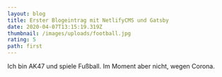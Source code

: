 ```yaml
---
layout: blog
title: Erster Blogeintrag mit NetlifyCMS und Gatsby
date: 2020-04-07T13:15:19.319Z
thumbnail: /images/uploads/football.jpg
rating: 5
path: first
---
```

Ich bin AK47 und spiele Fußball. Im Moment aber nicht, wegen Corona.